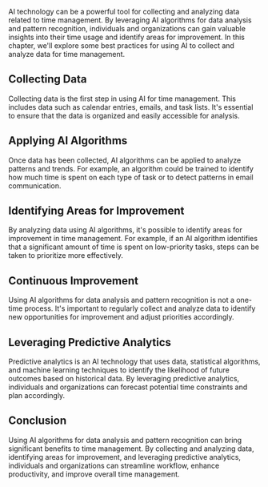 

AI technology can be a powerful tool for collecting and analyzing data related to time management. By leveraging AI algorithms for data analysis and pattern recognition, individuals and organizations can gain valuable insights into their time usage and identify areas for improvement. In this chapter, we'll explore some best practices for using AI to collect and analyze data for time management.

Collecting Data
---------------

Collecting data is the first step in using AI for time management. This includes data such as calendar entries, emails, and task lists. It's essential to ensure that the data is organized and easily accessible for analysis.

Applying AI Algorithms
----------------------

Once data has been collected, AI algorithms can be applied to analyze patterns and trends. For example, an algorithm could be trained to identify how much time is spent on each type of task or to detect patterns in email communication.

Identifying Areas for Improvement
---------------------------------

By analyzing data using AI algorithms, it's possible to identify areas for improvement in time management. For example, if an AI algorithm identifies that a significant amount of time is spent on low-priority tasks, steps can be taken to prioritize more effectively.

Continuous Improvement
----------------------

Using AI algorithms for data analysis and pattern recognition is not a one-time process. It's important to regularly collect and analyze data to identify new opportunities for improvement and adjust priorities accordingly.

Leveraging Predictive Analytics
-------------------------------

Predictive analytics is an AI technology that uses data, statistical algorithms, and machine learning techniques to identify the likelihood of future outcomes based on historical data. By leveraging predictive analytics, individuals and organizations can forecast potential time constraints and plan accordingly.

Conclusion
----------

Using AI algorithms for data analysis and pattern recognition can bring significant benefits to time management. By collecting and analyzing data, identifying areas for improvement, and leveraging predictive analytics, individuals and organizations can streamline workflow, enhance productivity, and improve overall time management.
